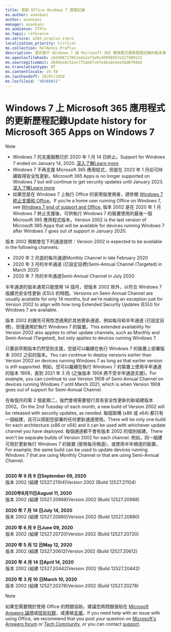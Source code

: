 ```yaml
---
title: 更新 Office Windows 7 歷程記錄
ms.author: anankani
author: anankani
manager: anankani
ms.audience: ITPro
ms.topic: reference
ms.service: o365-proplus-itpro
localization_priority: Critical
ms.collection: RelNotes_ProPlus
description: 提供客戶 Windows 7 版 Microsoft 365 應用程式更新歷程記錄的版本資訊
ms.openlocfilehash: c6dd96717051eda1ef3e9cdd998957e317409132
ms.sourcegitcommit: db492a4c51ec771ab97c67e4b1d43ee36d8794b8
ms.translationtype: HT
ms.contentlocale: zh-TW
ms.lasthandoff: 10/07/2020
ms.locfileid: "48369821"
---
```

# <a name="update-history-for-microsoft-365-apps-on-windows-7"></a><span data-ttu-id="bbf36-103">Windows 7 上 Microsoft 365 應用程式的更新歷程記錄</span><span class="sxs-lookup"><span data-stu-id="bbf36-103">Update history for Microsoft 365 Apps on Windows 7</span></span> 

 > [!NOTE]
>
>- <span data-ttu-id="bbf36-104">Windows 7 的支援服務已於 2020 年 1 月 14 日終止。</span><span class="sxs-lookup"><span data-stu-id="bbf36-104">Support for Windows 7 ended on January 14, 2020.</span></span> [<span data-ttu-id="bbf36-105">深入了解</span><span class="sxs-lookup"><span data-stu-id="bbf36-105">Learn more</span></span>](https://www.microsoft.com/microsoft-365/windows/end-of-windows-7-support?rtc=1)
>- <span data-ttu-id="bbf36-106">Windows 7 不再支援 Microsoft 365 應用程式，但是在 2023 年 1 月前可持續取得安全性更新。</span><span class="sxs-lookup"><span data-stu-id="bbf36-106">Microsoft 365 Apps is no longer supported on Windows 7 but will continue to get security updates until January 2023.</span></span> [<span data-ttu-id="bbf36-107">深入了解</span><span class="sxs-lookup"><span data-stu-id="bbf36-107">Learn more</span></span>](https://docs.microsoft.com/DeployOffice/windows-7-support)
>- <span data-ttu-id="bbf36-108">如果您是在 Windows 7 上執行 Office 的家用版使用者，請參閱 [Windows 7 終止支援和 Office](https://support.office.com/en-us/article/windows-7-end-of-support-and-office-78f20fab-b57b-44d7-8368-06a8493f3cb9?ui=en-US&rs=en-US&ad=US)。</span><span class="sxs-lookup"><span data-stu-id="bbf36-108">If you’re a home user running Office on Windows 7, see [Windows 7 end of support and Office.](https://support.office.com/en-us/article/windows-7-end-of-support-and-office-78f20fab-b57b-44d7-8368-06a8493f3cb9?ui=en-US&rs=en-US&ad=US)</span></span>
<span data-ttu-id="bbf36-109">版本 2002 是在 2020 年 1 月 Windows 7 終止支援後，可供執行 Windows 7 的裝置使用的最後一個 Microsoft 365 應用程式版本。</span><span class="sxs-lookup"><span data-stu-id="bbf36-109">Version 2002 is the last version of Microsoft 365 Apps that will be available for devices running Windows 7 after Windows 7 goes out of support in January 2020.</span></span>  

<span data-ttu-id="bbf36-110">版本 2002 預期會在下列通道提供：</span><span class="sxs-lookup"><span data-stu-id="bbf36-110">Version 2002 is expected to be available in the following channels:</span></span>
- <span data-ttu-id="bbf36-111">2020 年 2 月底的每月通道</span><span class="sxs-lookup"><span data-stu-id="bbf36-111">Monthly Channel in late February 2020</span></span>
- <span data-ttu-id="bbf36-112">2020 年 3 月的半年通道 (已設定目標)</span><span class="sxs-lookup"><span data-stu-id="bbf36-112">Semi-Annual Channel (Targeted) in March 2020</span></span>
- <span data-ttu-id="bbf36-113">2020 年 7 月的半年通道</span><span class="sxs-lookup"><span data-stu-id="bbf36-113">Semi-Annual Channel in July 2020</span></span>

<span data-ttu-id="bbf36-114">半年通道的版本通常只能使用 14 個月，但版本 2002 除外，以符合 Windows 7 版擴充安全性更新 (ESU) 的時間。</span><span class="sxs-lookup"><span data-stu-id="bbf36-114">Versions on Semi-Annual Channel are usually available for only 14 months, but we're making an exception just for Version 2002 to align with how long Extended Security Updates (ESU) for Windows 7 are available.</span></span>

<span data-ttu-id="bbf36-115">版本 2002 的擴充可用性漜適用於其他更新通道，例如每月和半年通道 (已設定目標)，但僅適用於執行 Windows 7 的裝置。</span><span class="sxs-lookup"><span data-stu-id="bbf36-115">This extended availability for Version 2002 also applies to other update channels, such as Monthly and Semi-Annual (Targeted), but only applies to devices running Windows 7.</span></span>

<span data-ttu-id="bbf36-116">只要該早期版本仍然受到支援，您就可以繼續在執行 Windows 7 的裝置上部署版本 2002 之前的版本。</span><span class="sxs-lookup"><span data-stu-id="bbf36-116">You can continue to deploy versions earlier than Version 2002 on devices running Windows 7 as long as that earlier version is still supported.</span></span> <span data-ttu-id="bbf36-117">例如，您可以繼續在執行 Windows 7 的裝置上使用半年通道的版本 1908，直到 2021 年 3 月 (之後版本 1908 將不受半年通道支援)。</span><span class="sxs-lookup"><span data-stu-id="bbf36-117">For example, you can continue to use Version 1908 of Semi-Annual Channel on devices running Windows 7 until March 2021, which is when Version 1908 goes out of support for Semi-Annual Channel.</span></span>

<span data-ttu-id="bbf36-118">在每個月的第 2 個星期二，我們會視需要發行具有安全性更新的新組建版本 2002。</span><span class="sxs-lookup"><span data-stu-id="bbf36-118">On the 2nd Tuesday of each month, a new build of Version 2002 will be released with security updates, as needed.</span></span> <span data-ttu-id="bbf36-119">每個架構 (x86 或 x64) 都只有一個組建，且可以搭配您部署的任何更新通道使用。</span><span class="sxs-lookup"><span data-stu-id="bbf36-119">There will be only one build for each architecture (x86 or x64) and it can be used with whichever update channel you have deployed.</span></span> <span data-ttu-id="bbf36-120">每個通道都不會有版本 2002 的個別組建。</span><span class="sxs-lookup"><span data-stu-id="bbf36-120">There won't be separate builds of Version 2002 for each channel.</span></span> <span data-ttu-id="bbf36-121">例如，同一組建可用於更新執行 Windows 7 的裝置 (使用每月頻道)，或使用半年頻道的裝置。</span><span class="sxs-lookup"><span data-stu-id="bbf36-121">For example, the same build can be used to update devices running Windows 7 that are using Monthly Channel or that are using Semi-Annual Channel.</span></span>

##

[//]: # (DO NOT REMOVE)

<span data-ttu-id="bbf36-123">**2020 年 9 月 9 日**</span><span class="sxs-lookup"><span data-stu-id="bbf36-123">**September 09, 2020**</span></span><br/>
<span data-ttu-id="bbf36-124">版本 2002 (組建 12527.21104)</span><span class="sxs-lookup"><span data-stu-id="bbf36-124">Version 2002 (Build 12527.21104)</span></span><br/>

<span data-ttu-id="bbf36-125">**2020年8月11日**</span><span class="sxs-lookup"><span data-stu-id="bbf36-125">**August 11, 2020**</span></span><br/>
<span data-ttu-id="bbf36-126">版本 2002 (組建 12527.20988)</span><span class="sxs-lookup"><span data-stu-id="bbf36-126">Version 2002 (Build 12527.20988)</span></span><br/>

<span data-ttu-id="bbf36-127">**2020 年 7 月 14 日**</span><span class="sxs-lookup"><span data-stu-id="bbf36-127">**July 14, 2020**</span></span><br/>
<span data-ttu-id="bbf36-128">版本 2002 (組建 12527.20880)</span><span class="sxs-lookup"><span data-stu-id="bbf36-128">Version 2002 (Build 12527.20880)</span></span><br/>

<span data-ttu-id="bbf36-129">**2020 年 6 月 9 日**</span><span class="sxs-lookup"><span data-stu-id="bbf36-129">**June 09, 2020**</span></span><br/>
<span data-ttu-id="bbf36-130">版本 2002 (組建 12527.20720)</span><span class="sxs-lookup"><span data-stu-id="bbf36-130">Version 2002 (Build 12527.20720)</span></span><br/>

<span data-ttu-id="bbf36-131">**2020 年 5 月 12 日**</span><span class="sxs-lookup"><span data-stu-id="bbf36-131">**May 12, 2020**</span></span><br/>
<span data-ttu-id="bbf36-132">版本 2002 (組建 12527.20612)</span><span class="sxs-lookup"><span data-stu-id="bbf36-132">Version 2002 (Build 12527.20612)</span></span><br/>

<span data-ttu-id="bbf36-133">**2020 年 4 月 14 日**</span><span class="sxs-lookup"><span data-stu-id="bbf36-133">**April 14, 2020**</span></span><br/>
<span data-ttu-id="bbf36-134">版本 2002 (組建 12527.20442)</span><span class="sxs-lookup"><span data-stu-id="bbf36-134">Version 2002 (Build 12527.20442)</span></span><br/>

<span data-ttu-id="bbf36-135">**2020 年 3 月 10 日**</span><span class="sxs-lookup"><span data-stu-id="bbf36-135">**March 10, 2020**</span></span><br/>
<span data-ttu-id="bbf36-136">版本 2002 (組建 12527.20278)</span><span class="sxs-lookup"><span data-stu-id="bbf36-136">Version 2002 (Build 12527.20278)</span></span><br/>




> [!NOTE]
> <span data-ttu-id="bbf36-137">如果您需要關於使用 Office 的問題協助，建議您將問題張貼在 [Microsoft Answers 論壇](https://answers.microsoft.com/)或[技術社群](https://techcommunity.microsoft.com/)，或連絡[支援](https://support.microsoft.com/contactus)。</span><span class="sxs-lookup"><span data-stu-id="bbf36-137">If you need help with an issue with using Office, we recommend that you post your question on [Microsoft's Answers forum](https://answers.microsoft.com/) or [Tech Community](https://techcommunity.microsoft.com/), or you can contact [support](https://support.microsoft.com/contactus).</span></span>
